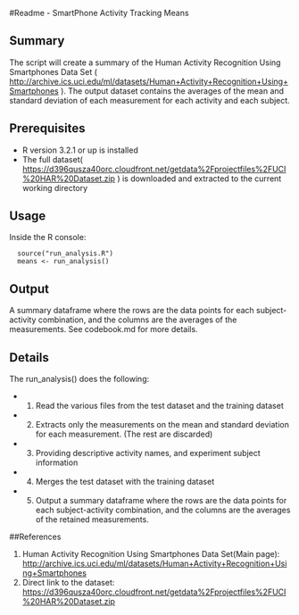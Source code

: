 #Readme - SmartPhone Activity Tracking Means

## Summary
The script will create a summary of the Human Activity Recognition Using Smartphones Data Set ( http://archive.ics.uci.edu/ml/datasets/Human+Activity+Recognition+Using+Smartphones ).
The output dataset contains the averages of the mean and standard deviation of each measurement for each activity and each subject.

## Prerequisites
* R version 3.2.1 or up is installed
* The full dataset( https://d396qusza40orc.cloudfront.net/getdata%2Fprojectfiles%2FUCI%20HAR%20Dataset.zip ) is downloaded and extracted to the current working directory

## Usage
Inside the R console:
```
  source("run_analysis.R") 
  means <- run_analysis()
```

## Output
A summary dataframe where the rows are the data points for each subject-activity combination, and the columns are the averages of the measurements. See codebook.md for more details.

## Details
  The run_analysis() does the following:
* 1. Read the various files from the test dataset and the training dataset
* 2. Extracts only the measurements on the mean and standard deviation for each measurement. (The rest are discarded)
* 3. Providing descriptive activity names, and experiment subject information
* 4. Merges the test dataset with the training dataset
* 5. Output a summary dataframe where the rows are the data points for each subject-activity combination, and the columns are the averages of the retained measurements.

##References
1. Human Activity Recognition Using Smartphones Data Set(Main page):  http://archive.ics.uci.edu/ml/datasets/Human+Activity+Recognition+Using+Smartphones
2. Direct link to the dataset:  https://d396qusza40orc.cloudfront.net/getdata%2Fprojectfiles%2FUCI%20HAR%20Dataset.zip  